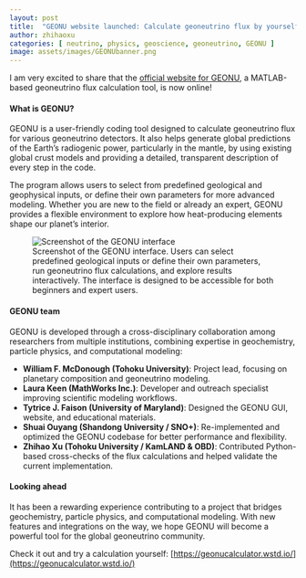 ```yaml
---
layout: post
title:  "GEONU website launched: Calculate geoneutrino flux by yourself!"
author: zhihaoxu
categories: [ neutrino, physics, geoscience, geoneutrino, GEONU ]
image: assets/images/GEONUbanner.png
---
```


I am very excited to share that the [official website for GEONU](https://geonucalculator.wstd.io/), a MATLAB-based geoneutrino flux calculation tool, is now online!

<h4>What is GEONU?</h4>

GEONU is a user-friendly coding tool designed to calculate geoneutrino flux for various geoneutrino detectors.
It also helps generate global predictions of the Earth’s radiogenic power, particularly in the mantle,
by using existing global crust models and providing a detailed, transparent description of every step in the code.

The program allows users to select from predefined geological and geophysical inputs, or define their own parameters for more advanced modeling.
Whether you are new to the field or already an expert, GEONU provides a flexible environment to explore how heat-producing elements shape our planet’s interior.

<figure>
  <img src="{{site.baseurl}}/assets/images/GEONUinterface.png" alt="Screenshot of the GEONU interface">
  <figcaption>Screenshot of the GEONU interface. Users can select predefined geological inputs or define their own parameters, run geoneutrino flux calculations, and explore results interactively. The interface is designed to be accessible for both beginners and expert users.</figcaption>
</figure>

<h4>GEONU team</h4>
GEONU is developed through a cross-disciplinary collaboration among researchers from multiple institutions, combining expertise in geochemistry, particle physics, and computational modeling:

<ul>
  <li><strong>William F. McDonough (Tohoku University)</strong>: Project lead, focusing on planetary composition and geoneutrino modeling.</li>
  <li><strong>Laura Keen (MathWorks Inc.)</strong>: Developer and outreach specialist improving scientific modeling workflows.</li>
  <li><strong>Tytrice J. Faison (University of Maryland)</strong>: Designed the GEONU GUI, website, and educational materials.</li>
  <li><strong>Shuai Ouyang (Shandong University / SNO+)</strong>: Re-implemented and optimized the GEONU codebase for better performance and flexibility.</li>
  <li><strong>Zhihao Xu (Tohoku University / KamLAND & OBD)</strong>: Contributed Python-based cross-checks of the flux calculations and helped validate the current implementation.</li>
</ul>


<h4>Looking ahead</h4>
It has been a rewarding experience contributing to a project that bridges geochemistry, particle physics, and computational modeling.  
With new features and integrations on the way, we hope GEONU will become a powerful tool for the global geoneutrino community.

Check it out and try a calculation yourself: [https://geonucalculator.wstd.io/](https://geonucalculator.wstd.io/)
